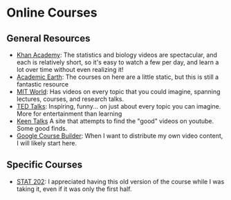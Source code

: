 # Online Courses

## General Resources

 - [Khan Academy](http://www.khanacademy.org/): The statistics and biology videos are spectacular, and each is relatively short, so it's easy to watch a few per day, and learn a lot over time without even realizing it! 
 - [Academic Earth](http://academicearth.org/):  The courses on here are a little static, but this is still a fantastic resource 
 - [MIT World](http://mitworld.mit.edu/browse): Has videos on every topic that you could imagine, spanning lectures, courses, and research talks. 
 - [TED Talks](http://www.ted.com/): Inspiring, funny... on just about every topic you can imagine.  More for entertainment than learning 
 - [Keen Talks](http://keentalks.com/) A site that attempts to find the "good" videos on youtube.  Some good finds. 
 - [Google Course Builder](https://code.google.com/p/course-builder): When I want to distribute my own video content, I will likely start here. 

## Specific Courses

 - [STAT 202](http://www.youtube.com/watch?v=zRsMEl6PHhM): I appreciated having this old version of the course while I was taking it, even if it was only the first half.
